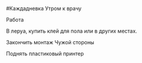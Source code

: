 #Каждадневка Утром к врачу

Работа

В леруа, купить клей для пола или в других местах.

Закончить монтаж Чужой стороны

Поднять пластиковый принтер